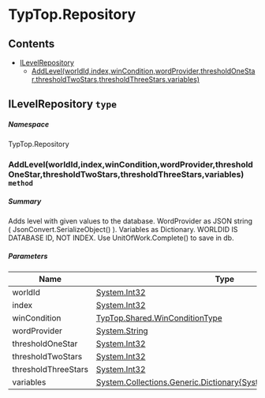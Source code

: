 <a name='assembly'></a>
# TypTop.Repository

## Contents

- [ILevelRepository](#T-TypTop-Repository-ILevelRepository 'TypTop.Repository.ILevelRepository')
  - [AddLevel(worldId,index,winCondition,wordProvider,thresholdOneStar,thresholdTwoStars,thresholdThreeStars,variables)](#M-TypTop-Repository-ILevelRepository-AddLevel-System-Int32,System-Int32,TypTop-Shared-WinConditionType,System-String,System-Int32,System-Int32,System-Int32,System-Collections-Generic-Dictionary{System-String,System-Object}- 'TypTop.Repository.ILevelRepository.AddLevel(System.Int32,System.Int32,TypTop.Shared.WinConditionType,System.String,System.Int32,System.Int32,System.Int32,System.Collections.Generic.Dictionary{System.String,System.Object})')

<a name='T-TypTop-Repository-ILevelRepository'></a>
## ILevelRepository `type`

##### Namespace

TypTop.Repository

<a name='M-TypTop-Repository-ILevelRepository-AddLevel-System-Int32,System-Int32,TypTop-Shared-WinConditionType,System-String,System-Int32,System-Int32,System-Int32,System-Collections-Generic-Dictionary{System-String,System-Object}-'></a>
### AddLevel(worldId,index,winCondition,wordProvider,thresholdOneStar,thresholdTwoStars,thresholdThreeStars,variables) `method`

##### Summary

Adds level with given values to the database.
WordProvider as JSON string ( JsonConvert.SerializeObject() ).
Variables as Dictionary.
WORLDID IS DATABASE ID, NOT INDEX.
Use UnitOfWork.Complete() to save in db.

##### Parameters

| Name | Type | Description |
| ---- | ---- | ----------- |
| worldId | [System.Int32](http://msdn.microsoft.com/query/dev14.query?appId=Dev14IDEF1&l=EN-US&k=k:System.Int32 'System.Int32') |  |
| index | [System.Int32](http://msdn.microsoft.com/query/dev14.query?appId=Dev14IDEF1&l=EN-US&k=k:System.Int32 'System.Int32') |  |
| winCondition | [TypTop.Shared.WinConditionType](#T-TypTop-Shared-WinConditionType 'TypTop.Shared.WinConditionType') |  |
| wordProvider | [System.String](http://msdn.microsoft.com/query/dev14.query?appId=Dev14IDEF1&l=EN-US&k=k:System.String 'System.String') |  |
| thresholdOneStar | [System.Int32](http://msdn.microsoft.com/query/dev14.query?appId=Dev14IDEF1&l=EN-US&k=k:System.Int32 'System.Int32') |  |
| thresholdTwoStars | [System.Int32](http://msdn.microsoft.com/query/dev14.query?appId=Dev14IDEF1&l=EN-US&k=k:System.Int32 'System.Int32') |  |
| thresholdThreeStars | [System.Int32](http://msdn.microsoft.com/query/dev14.query?appId=Dev14IDEF1&l=EN-US&k=k:System.Int32 'System.Int32') |  |
| variables | [System.Collections.Generic.Dictionary{System.String,System.Object}](http://msdn.microsoft.com/query/dev14.query?appId=Dev14IDEF1&l=EN-US&k=k:System.Collections.Generic.Dictionary 'System.Collections.Generic.Dictionary{System.String,System.Object}') |  |
